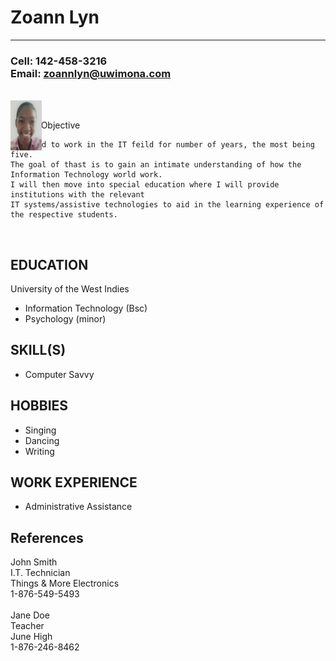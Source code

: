 <!DOCTYPE html>
<h1> Zoann Lyn</h1>
<hr>
<h3> Cell: 142-458-3216 <br>
Email: <a href="zoannlyn@uwimona.com">zoannlyn@uwimona.com<a>
</h3>
<br>
<img src=https://github.com/7771/webdevproject/blob/master/picofme.jpg alt= "picture of me" width="50" height="80"
style = "position:absolute" align="right">
<br>
<p>
Career Objective

    I intend to work in the IT feild for number of years, the most being five. 
    The goal of thast is to gain an intimate understanding of how the Information Technology world work. 
    I will then move into special education where I will provide institutions with the relevant 
    IT systems/assistive technologies to aid in the learning experience of the respective students. 
</p>

<br>
<div>
<h2>
EDUCATION
</h2>
<div>
University of the West Indies
<ul>
	<li>Information Technology (Bsc)</li>
	<li>Psychology (minor)</li>
</ul>
</div>
<h2>
SKILL(S)
</h2>
<div>
<ul>
	<li>Computer Savvy</li>
</ul>
</div>
<h2>
HOBBIES
</h2>
<div>
<ul>
	<li>Singing</li>
	<li>Dancing</li>
	<li>Writing</li>
</ul>
</div>
<h2>
WORK EXPERIENCE
</h2>
<div>
<ul>
	<li>Administrative Assistance</li>
</ul>
</div>

<h2>
References
</h2>
<div>
John Smith<br>
I.T. Technician<br>
Things & More Electronics<br>
1-876-549-5493<br>
<br>
Jane Doe<br>
Teacher<br>
June High<br>
1-876-246-8462<br>
</div>
</html>
